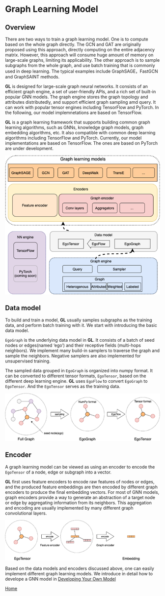 # Graph Learning Model

## Overview
There are two ways to train a graph learning model. One is to
compute based on the whole graph directly. The GCN and GAT are originally
proposed using this approach, directly computing on the entire adjacency matrix. 
However, this approach will consume huge amount of memory on large-scale graphs,
limiting its applicability. 
The other approach is to sample subgraphs from the whole
graph, and use batch training that is
commonly used in deep learning. The typical examples
include GraphSAGE，FastGCN and GraphSAINT methods.


**GL** is designed for large-scale graph neural
networks. It consists of an efficient graph engine, a set of user-friendly APIs,
and a rich set of built-in popular GNN models.
The graph engine stores the graph topology and attributes distributedly, 
and support efficient graph sampling amd query. 
It can work with popular tensor engines including TensorFlow and PyTorch.
In the following, our model implemnetations are based on TensorFlow.

**GL** is a graph learning framework that supports building common graph learning algorithms, such as GNNs, knowledge graph models, graph embedding algorithms, etc. It also compatible with common deep learning algorithms including TensorFlow and PyTorch.
Currently, our model implementations are based on TensorFlow. The ones are based on PyTorch are under development.

<p align=center>
<img src="images/learning_model.png"/>
</p>


## Data model
To build and train a model, **GL** usually samples subgraphs as the training data,
and perform batch training with it. We start with introducing the basic data model.

`EgoGraph` is the underlying data model in **GL**. It consists of a
batch of seed nodes or edges(named ‘ego’) and their receptive fields
(multi-hops neighbors). We implement many build-in samplers to traverse
the graph and sample the neighbors. Negative samplers are also implemented
for unsupervised training.

The sampled data grouped in `EgoGraph` is organized into numpy format.
It can be converted to different tensor formats, `EgoTensor`, based on
the different deep learning engine. **GL** uses `EgoFlow` to convert
`EgoGraph` to `EgoTensor`. 
And the `EgoTensor` serves as the training data.

<p align=center>
<img src="images/egograph.png"/>
</p>

## Encoder


A graph learning model can be viewed as using an encoder to
encode the ``EgoTensor`` of a node, edge or subgraph into a vector.

**GL** first uses feature encoders to encode 
raw features of nodes or edges, and the produced feature embeddings are 
then encoded by different graph encoders 
to produce the final embedding vectors. 
For most of GNN models, graph encoders provide a way to generate an abstraction of a target node or edge 
by aggregating information from its neighbors.
This aggregation and encoding are usually
implemented by many different graph convolutional layers.

<p align=center>
<img src="images/egotensor.png"/>
</p>

Based on the data models and encoders discussed above, one can easily implement different graph learning models. We introduce in detail how to develope a GNN model in [Developing Your Own Model](algo_en.md)


[Home](../README.md)
